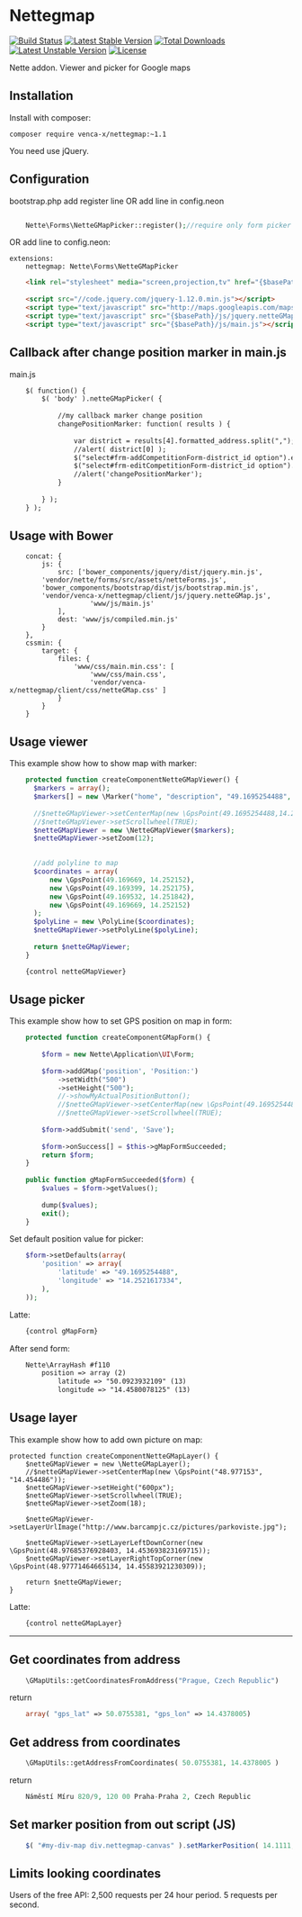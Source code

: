 Nettegmap
===============
[![Build Status](https://travis-ci.org/venca-x/nettegmap.svg)](https://travis-ci.org/venca-x/nettegmap) 
[![Latest Stable Version](https://poser.pugx.org/venca-x/nettegmap/v/stable.svg)](https://packagist.org/packages/venca-x/nettegmap) 
[![Total Downloads](https://poser.pugx.org/venca-x/nettegmap/downloads.svg)](https://packagist.org/packages/venca-x/nettegmap) 
[![Latest Unstable Version](https://poser.pugx.org/venca-x/nettegmap/v/unstable.svg)](https://packagist.org/packages/venca-x/nettegmap) 
[![License](https://poser.pugx.org/venca-x/nettegmap/license.svg)](https://packagist.org/packages/venca-x/nettegmap)


Nette addon. Viewer and picker for Google maps

Installation
------------

Install with composer:

    composer require venca-x/nettegmap:~1.1
    
You need use jQuery.

Configuration
-------------

bootstrap.php add register line OR add line in config.neon

```php

    Nette\Forms\NetteGMapPicker::register();//require only form picker

```

OR add line to config.neon:

    extensions:
        nettegmap: Nette\Forms\NetteGMapPicker

```html
    <link rel="stylesheet" media="screen,projection,tv" href="{$basePath}/css/netteGMap.css">
      
    <script src="//code.jquery.com/jquery-1.12.0.min.js"></script>
    <script type="text/javascript" src="http://maps.googleapis.com/maps/api/js?libraries=places&amp;sensor=false"></script>
    <script type="text/javascript" src="{$basePath}/js/jquery.netteGMap.js"></script>
    <script type="text/javascript" src="{$basePath}/js/main.js"></script>
```

## Callback after change position marker in main.js
main.js
```html
    $( function() {
        $( 'body' ).netteGMapPicker( {
        
            //my callback marker change position
            changePositionMarker: function( results ) {
    
                var district = results[4].formatted_address.split(",");
                //alert( district[0] );
                $("select#frm-addCompetitionForm-district_id option").each(function() { this.selected = ( this.text === district[0] ); });
                $("select#frm-editCompetitionForm-district_id option").each(function() { this.selected = ( this.text === district[0] ); });
                //alert('changePositionMarker');
            }
            
        } );	
    } );
```

Usage with Bower
-------------

        concat: {
            js: {
                src: ['bower_components/jquery/dist/jquery.min.js',
			'vendor/nette/forms/src/assets/netteForms.js',
			'bower_components/bootstrap/dist/js/bootstrap.min.js',
			'vendor/venca-x/nettegmap/client/js/jquery.netteGMap.js',
                    	'www/js/main.js'
                ],
                dest: 'www/js/compiled.min.js'
            }
        },
        cssmin: {
            target: {
                files: {
                    'www/css/main.min.css': [
                        'www/css/main.css',
                        'vendor/venca-x/nettegmap/client/css/netteGMap.css' ]
                }
            }
        }
	

Usage viewer
-------------
This example show how to show map with marker:

```php
    protected function createComponentNetteGMapViewer() {
      $markers = array();
      $markers[] = new \Marker("home", "description", "49.1695254488", "14.2521617334");
      
      //$netteGMapViewer->setCenterMap(new \GpsPoint(49.1695254488,14.2521617334));
      //$netteGMapViewer->setScrollwheel(TRUE);
      $netteGMapViewer = new \NetteGMapViewer($markers);
      $netteGMapViewer->setZoom(12);
      

      //add polyline to map
      $coordinates = array(
          new \GpsPoint(49.169669, 14.252152),
          new \GpsPoint(49.169399, 14.252175),
          new \GpsPoint(49.169532, 14.251842),
          new \GpsPoint(49.169669, 14.252152)
      );
      $polyLine = new \PolyLine($coordinates);
      $netteGMapViewer->setPolyLine($polyLine);
              
      return $netteGMapViewer;
    }
```
```html
    {control netteGMapViewer}
```


Usage picker
-------------
This example show how to set GPS position on map in form:


```php
    protected function createComponentGMapForm() {
    
        $form = new Nette\Application\UI\Form;
        
        $form->addGMap('position', 'Position:')
            ->setWidth("500")
            ->setHeight("500");
            //->showMyActualPositionButton();
            //$netteGMapViewer->setCenterMap(new \GpsPoint(49.1695254488,14.2521617334));
            //$netteGMapViewer->setScrollwheel(TRUE);
        
        $form->addSubmit('send', 'Save');
        
        $form->onSuccess[] = $this->gMapFormSucceeded;
        return $form;
    }
    
    public function gMapFormSucceeded($form) {
        $values = $form->getValues();
        
        dump($values);
        exit();
    } 
```

Set default position value for picker:
```php
    $form->setDefaults(array(
        'position' => array(
            'latitude' => "49.1695254488",
            'longitude' => "14.2521617334",
        ),
    ));
```

Latte:
```html
    {control gMapForm}
```

After send form:
```html
    Nette\ArrayHash #f110
        position => array (2)
            latitude => "50.0923932109" (13)
            longitude => "14.4580078125" (13)
```

Usage layer
-------------
This example show how to add own picture on map:

    protected function createComponentNetteGMapLayer() {
        $netteGMapViewer = new \NetteGMapLayer();
        //$netteGMapViewer->setCenterMap(new \GpsPoint("48.977153", "14.454486"));
        $netteGMapViewer->setHeight("600px");
        $netteGMapViewer->setScrollwheel(TRUE);
        $netteGMapViewer->setZoom(18);

        $netteGMapViewer->setLayerUrlImage("http://www.barcampjc.cz/pictures/parkoviste.jpg");

        $netteGMapViewer->setLayerLeftDownCorner(new \GpsPoint(48.97685376928403, 14.453693823169715));
        $netteGMapViewer->setLayerRightTopCorner(new \GpsPoint(48.97771464665134, 14.45583921230309));

        return $netteGMapViewer;
    }

Latte:
```html
    {control netteGMapLayer}
```
----------------------------------------------------------------------------------------------------

Get coordinates from address
-------------
```php
	\GMapUtils::getCoordinatesFromAddress("Prague, Czech Republic")
```	
return 
```php
	array( "gps_lat" => 50.0755381, "gps_lon" => 14.4378005)
```

Get address from coordinates
-------------
```php
	\GMapUtils::getAddressFromCoordinates( 50.0755381, 14.4378005 )
```	
return
```php
	Náměstí Míru 820/9, 120 00 Praha-Praha 2, Czech Republic
```

Set marker position from out script (JS)
-------------
```js
	$( "#my-div-map div.nettegmap-canvas" ).setMarkerPosition( 14.1111, 48.2222 );
```

Limits looking coordinates
-------------

Users of the free API:
2,500 requests per 24 hour period.
5 requests per second.
